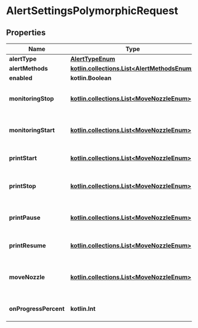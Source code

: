 
# AlertSettingsPolymorphicRequest

## Properties
Name | Type | Description | Notes
------------ | ------------- | ------------- | -------------
**alertType** | [**AlertTypeEnum**](AlertTypeEnum.md) |  | 
**alertMethods** | [**kotlin.collections.List&lt;AlertMethodsEnum&gt;**](AlertMethodsEnum.md) |  |  [optional]
**enabled** | **kotlin.Boolean** | Enable or disable this alert channel |  [optional]
**monitoringStop** | [**kotlin.collections.List&lt;MoveNozzleEnum&gt;**](MoveNozzleEnum.md) | Fires on &lt;strong&gt;MonitoringStop&lt;strong&gt; updates.   Helps debug unexpected Print Nanny crashes. |  [optional]
**monitoringStart** | [**kotlin.collections.List&lt;MoveNozzleEnum&gt;**](MoveNozzleEnum.md) | Fires on &lt;strong&gt;MonitoringStop&lt;/strong&gt; updates. Helpful if you want to confirm monitoring started without a problem. |  [optional]
**printStart** | [**kotlin.collections.List&lt;MoveNozzleEnum&gt;**](MoveNozzleEnum.md) | Fires on &lt;strong&gt;StopPrint&lt;/strong&gt; updates. Get notified as soon as a print job finishes.  |  [optional]
**printStop** | [**kotlin.collections.List&lt;MoveNozzleEnum&gt;**](MoveNozzleEnum.md) | Fires on &lt;strong&gt;PrintStart&lt;/strong&gt; command status changes. Helpful for verifying a print job started without a problem. |  [optional]
**printPause** | [**kotlin.collections.List&lt;MoveNozzleEnum&gt;**](MoveNozzleEnum.md) | Fires on &lt;strong&gt;PausePrint&lt;/strong&gt; command status changes. Helpful for verifying a print was paused successfully. |  [optional]
**printResume** | [**kotlin.collections.List&lt;MoveNozzleEnum&gt;**](MoveNozzleEnum.md) | Fires on &lt;strong&gt;ResumePrint&lt;/strong&gt; command status changes Helpful for verifying a print was resumed. |  [optional]
**moveNozzle** | [**kotlin.collections.List&lt;MoveNozzleEnum&gt;**](MoveNozzleEnum.md) | Fires on &lt;strong&gt;MoveNozzle&lt;/strong&gt;command status changes. Helpful for debugging connectivity between Print Nanny and OctoPrint |  [optional]
**onProgressPercent** | **kotlin.Int** | Progress notification interval. Example: 25 will notify you at 25%, 50%, 75%, and 100% progress |  [optional]



